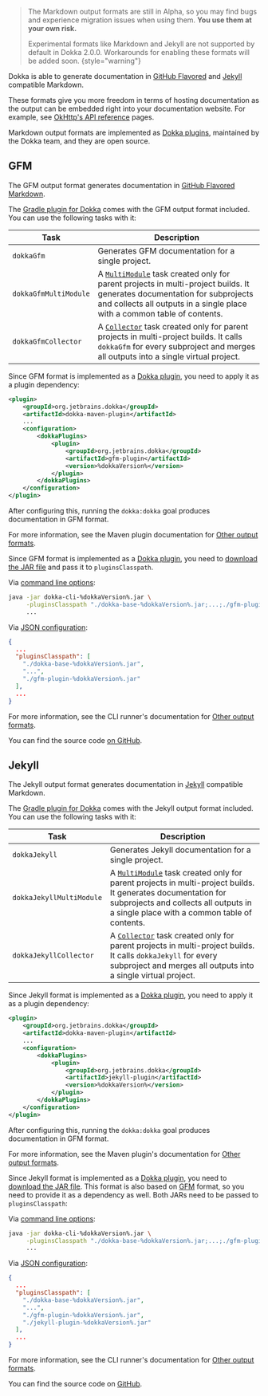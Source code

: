 [//]: # (title: Markdown)

> The Markdown output formats are still in Alpha, so you may find bugs and experience migration issues when using them.
> **You use them at your own risk.**
>
> Experimental formats like Markdown and Jekyll are not supported by default in Dokka 2.0.0. 
> Workarounds for enabling these formats will be added soon.
{style="warning"}

Dokka is able to generate documentation in [GitHub Flavored](#gfm) and [Jekyll](#jekyll) compatible Markdown.

These formats give you more freedom in terms of hosting documentation as the output can be embedded right into your 
documentation website. For example, see [OkHttp's API reference](https://square.github.io/okhttp/5.x/okhttp/okhttp3/)
pages.

Markdown output formats are implemented as [Dokka plugins](dokka-plugins.md), maintained by the Dokka team, and 
they are open source.

## GFM

The GFM output format generates documentation in [GitHub Flavored Markdown](https://github.github.com/gfm/).

<tabs group="build-script">
<tab title="Gradle" group-key="kotlin">

The [Gradle plugin for Dokka](dokka-gradle.md) comes with the GFM output format included. You can use the following tasks with it:

| **Task**              | **Description**                                                                                                                                                                                                                         |
|-----------------------|-----------------------------------------------------------------------------------------------------------------------------------------------------------------------------------------------------------------------------------------|
| `dokkaGfm`            | Generates GFM documentation for a single project.                                                                                                                                                                                       |
| `dokkaGfmMultiModule` | A [`MultiModule`](dokka-gradle.md#multi-project-builds) task created only for parent projects in multi-project builds. It generates documentation for subprojects and collects all outputs in a single place with a common table of contents. |
| `dokkaGfmCollector`   | A [`Collector`](dokka-gradle.md#collector-tasks) task created only for parent projects in multi-project builds. It calls `dokkaGfm` for every subproject and merges all outputs into a single virtual project.                                |

</tab>
<tab title="Maven" group-key="groovy">

Since GFM format is implemented as a [Dokka plugin](dokka-plugins.md#apply-dokka-plugins), you need to apply it as a plugin
dependency:

```xml
<plugin>
    <groupId>org.jetbrains.dokka</groupId>
    <artifactId>dokka-maven-plugin</artifactId>
    ...
    <configuration>
        <dokkaPlugins>
            <plugin>
                <groupId>org.jetbrains.dokka</groupId>
                <artifactId>gfm-plugin</artifactId>
                <version>%dokkaVersion%</version>
            </plugin>
        </dokkaPlugins>
    </configuration>
</plugin>
```

After configuring this, running the `dokka:dokka` goal produces documentation in GFM format.

For more information, see the Maven plugin documentation for [Other output formats](dokka-maven.md#other-output-formats).

</tab>
<tab title="CLI" group-key="cli">

Since GFM format is implemented as a [Dokka plugin](dokka-plugins.md#apply-dokka-plugins), you need to 
[download the JAR file](https://repo1.maven.org/maven2/org/jetbrains/dokka/gfm-plugin/%dokkaVersion%/gfm-plugin-%dokkaVersion%.jar)
and pass it to `pluginsClasspath`.

Via [command line options](dokka-cli.md#run-with-command-line-options):

```Bash
java -jar dokka-cli-%dokkaVersion%.jar \
     -pluginsClasspath "./dokka-base-%dokkaVersion%.jar;...;./gfm-plugin-%dokkaVersion%.jar" \
     ...
```

Via [JSON configuration](dokka-cli.md#run-with-json-configuration):

```json
{
  ...
  "pluginsClasspath": [
    "./dokka-base-%dokkaVersion%.jar",
    "...",
    "./gfm-plugin-%dokkaVersion%.jar"
  ],
  ...
}
```

For more information, see the CLI runner's documentation for [Other output formats](dokka-cli.md#other-output-formats).

</tab>
</tabs>

You can find the source code [on GitHub](https://github.com/Kotlin/dokka/tree/%dokkaVersion%/dokka-subprojects/plugin-gfm).

## Jekyll

The Jekyll output format generates documentation in [Jekyll](https://jekyllrb.com/) compatible Markdown.

<tabs group="build-script">
<tab title="Gradle" group-key="kotlin">

The [Gradle plugin for Dokka](dokka-gradle.md) comes with the Jekyll output format included. You can use the following tasks with it:

| **Task**                 | **Description**                                                                                                                                                                                                                         |
|--------------------------|-----------------------------------------------------------------------------------------------------------------------------------------------------------------------------------------------------------------------------------------|
| `dokkaJekyll`            | Generates Jekyll documentation for a single project.                                                                                                                                                                                    |
| `dokkaJekyllMultiModule` | A [`MultiModule`](dokka-gradle.md#multi-project-builds) task created only for parent projects in multi-project builds. It generates documentation for subprojects and collects all outputs in a single place with a common table of contents. |
| `dokkaJekyllCollector`   | A [`Collector`](dokka-gradle.md#collector-tasks) task created only for parent projects in multi-project builds. It calls `dokkaJekyll` for every subproject and merges all outputs into a single virtual project.                             |

</tab>
<tab title="Maven" group-key="groovy">

Since Jekyll format is implemented as a [Dokka plugin](dokka-plugins.md#apply-dokka-plugins), you need to apply it as a plugin
dependency:

```xml
<plugin>
    <groupId>org.jetbrains.dokka</groupId>
    <artifactId>dokka-maven-plugin</artifactId>
    ...
    <configuration>
        <dokkaPlugins>
            <plugin>
                <groupId>org.jetbrains.dokka</groupId>
                <artifactId>jekyll-plugin</artifactId>
                <version>%dokkaVersion%</version>
            </plugin>
        </dokkaPlugins>
    </configuration>
</plugin>
```

After configuring this, running the `dokka:dokka` goal produces documentation in GFM format.

For more information, see the Maven plugin's documentation for [Other output formats](dokka-maven.md#other-output-formats).

</tab>
<tab title="CLI" group-key="cli">

Since Jekyll format is implemented as a [Dokka plugin](dokka-plugins.md#apply-dokka-plugins), you need to 
[download the JAR file](https://repo1.maven.org/maven2/org/jetbrains/dokka/jekyll-plugin/%dokkaVersion%/jekyll-plugin-%dokkaVersion%.jar).
This format is also based on [GFM](#gfm) format, so you need to provide it as a dependency as well. Both JARs need to be passed to 
`pluginsClasspath`:

Via [command line options](dokka-cli.md#run-with-command-line-options):

```Bash
java -jar dokka-cli-%dokkaVersion%.jar \
     -pluginsClasspath "./dokka-base-%dokkaVersion%.jar;...;./gfm-plugin-%dokkaVersion%.jar;./jekyll-plugin-%dokkaVersion%.jar" \
     ...
```

Via [JSON configuration](dokka-cli.md#run-with-json-configuration):

```json
{
  ...
  "pluginsClasspath": [
    "./dokka-base-%dokkaVersion%.jar",
    "...",
    "./gfm-plugin-%dokkaVersion%.jar",
    "./jekyll-plugin-%dokkaVersion%.jar"
  ],
  ...
}
```

For more information, see the CLI runner's documentation for [Other output formats](dokka-cli.md#other-output-formats).

</tab>
</tabs>

You can find the source code on [GitHub](https://github.com/Kotlin/dokka/tree/%dokkaVersion%/dokka-subprojects/plugin-jekyll).
